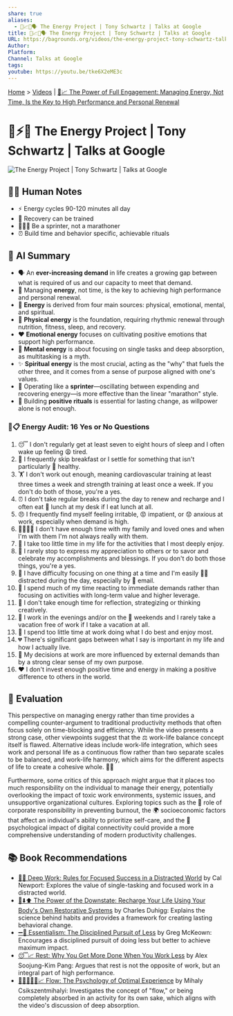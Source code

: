 ```yaml
---
share: true
aliases:
  - 🔋📈🧘🗣️ The Energy Project | Tony Schwartz | Talks at Google
title: 🔋📈🧘🗣️ The Energy Project | Tony Schwartz | Talks at Google
URL: https://bagrounds.org/videos/the-energy-project-tony-schwartz-talks-at-google
Author: 
Platform: 
Channel: Talks at Google
tags: 
youtube: https://youtu.be/tke6X2eME3c
---
```

[Home](../index.md) > [Videos](./index.md) | [🔋📈 The Power of Full Engagement: Managing Energy, Not Time, Is the Key to High Performance and Personal Renewal](../books/the-power-of-full-engagement-managing-energy-not-time-is-the-key-to-high-performance-and-personal-renewal.md)  
# 🔋⚡💡 The Energy Project | Tony Schwartz | Talks at Google  
![The Energy Project | Tony Schwartz | Talks at Google](https://youtu.be/tke6X2eME3c)  
## 📝🐒 Human Notes  
- ⚡ Energy cycles 90-120 minutes all day  
- 🔄 Recovery can be trained  
- 🏃🏼‍♀️ Be a sprinter, not a marathoner  
- ⏰ Build time and behavior specific, achievable rituals  
  
## 🤖 AI Summary  
  
* 🗣️ An **ever-increasing demand** in life creates a growing gap between what is required of us and our capacity to meet that demand.  
* 🤸 Managing **energy**, not time, is the key to achieving high performance and personal renewal.  
* 🔋 **Energy** is derived from four main sources: physical, emotional, mental, and spiritual.  
* 💪 **Physical energy** is the foundation, requiring rhythmic renewal through nutrition, fitness, sleep, and recovery.  
* ❤️ **Emotional energy** focuses on cultivating positive emotions that support high performance.  
* 🧠 **Mental energy** is about focusing on single tasks and deep absorption, as multitasking is a myth.  
* ✨ **Spiritual energy** is the most crucial, acting as the "why" that fuels the other three, and it comes from a sense of purpose aligned with one's values.  
* 🔄 Operating like a **sprinter**—oscillating between expending and recovering energy—is more effective than the linear "marathon" style.  
* 🧘 Building **positive rituals** is essential for lasting change, as willpower alone is not enough.  
  
### 🔋📋 Energy Audit: 16 Yes or No Questions  
  
1. 😴 I don't regularly get at least seven to eight hours of sleep and I often wake up feeling 😩 tired.  
2. 🍳 I frequently skip breakfast or I settle for something that isn't particularly 🍔 healthy.  
3. 🏋️ I don't work out enough, meaning cardiovascular training at least three times a week and strength training at least once a week. If you don't do both of those, you're a yes.  
4. ⏰ I don't take regular breaks during the day to renew and recharge and I often eat 🥪 lunch at my desk if I eat lunch at all.  
5. 😠 I frequently find myself feeling irritable, 😡 impatient, or 😟 anxious at work, especially when demand is high.  
6. 👨‍👩‍👧‍👦 I don't have enough time with my family and loved ones and when I'm with them I'm not always really with them.  
7. 🎉 I take too little time in my life for the activities that I most deeply enjoy.  
8. 🙏 I rarely stop to express my appreciation to others or to savor and celebrate my accomplishments and blessings. If you don't do both those things, you're a yes.  
9. 👀 I have difficulty focusing on one thing at a time and I'm easily 😵‍💫 distracted during the day, especially by 📧 email.  
10. 🚨 I spend much of my time reacting to immediate demands rather than focusing on activities with long-term value and higher leverage.  
11. 🤔 I don't take enough time for reflection, strategizing or thinking creatively.  
12. 🌙 I work in the evenings and/or on the 🌴 weekends and I rarely take a vacation free of work if I take a vacation at all.  
13. 🎯 I spend too little time at work doing what I do best and enjoy most.  
14. 💔 There's significant gaps between what I say is important in my life and how I actually live.  
15. 🧭 My decisions at work are more influenced by external demands than by a strong clear sense of my own purpose.  
16. ❤️ I don't invest enough positive time and energy in making a positive difference to others in the world.  
  
## 🤔 Evaluation  
  
This perspective on managing energy rather than time provides a compelling counter-argument to traditional productivity methods that often focus solely on time-blocking and efficiency. While the video presents a strong case, other viewpoints suggest that the ⚖️ work-life balance concept itself is flawed. Alternative ideas include work-life integration, which sees work and personal life as a continuous flow rather than two separate scales to be balanced, and work-life harmony, which aims for the different aspects of life to create a cohesive whole. 🧘‍♀️  
  
Furthermore, some critics of this approach might argue that it places too much responsibility on the individual to manage their energy, potentially overlooking the impact of toxic work environments, systemic issues, and unsupportive organizational cultures. Exploring topics such as the 🏢 role of corporate responsibility in preventing burnout, the 🌍 socioeconomic factors that affect an individual's ability to prioritize self-care, and the 📱 psychological impact of digital connectivity could provide a more comprehensive understanding of modern productivity challenges.  
  
## 📚 Book Recommendations  
  
* [🤿💼 Deep Work: Rules for Focused Success in a Distracted World](../books/deep-work.md) by Cal Newport: Explores the value of single-tasking and focused work in a distracted world.  
* [🔋⬇️⬆️ The Power of the Downstate: Recharge Your Life Using Your Body's Own Restorative Systems](../books/the-power-of-the-downstate-recharge-your-life-using-your-bodys-own-restorative-systems.md) by Charles Duhigg: Explains the science behind habits and provides a framework for creating lasting behavioral change.  
* [➖💯 Essentialism: The Disciplined Pursuit of Less](../books/essentialism-the-disciplined-pursuit-of-less.md) by Greg McKeown: Encourages a disciplined pursuit of doing less but better to achieve maximum impact.  
* [😴📈 Rest: Why You Get More Done When You Work Less](../books/rest-why-you-get-more-done-when-you-work-less.md) by Alex Soojung-Kim Pang: Argues that rest is not the opposite of work, but an integral part of high performance.  
* [🌊🧘🏼‍♀️🧠📈 Flow: The Psychology of Optimal Experience](../books/flow-the-psychology-of-optimal-experience.md) by Mihaly Csikszentmihalyi: Investigates the concept of "flow," or being completely absorbed in an activity for its own sake, which aligns with the video's discussion of deep absorption.